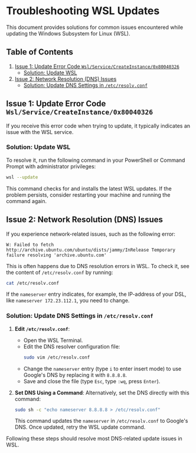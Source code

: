 # Troubleshooting WSL Updates

This document provides solutions for common issues encountered while updating the Windows Subsystem for Linux (WSL).

## Table of Contents
1. [Issue 1: Update Error Code `Wsl/Service/CreateInstance/0x80040326`](#issue-1-update-error-code-wslservicecreateinstance0x80040326)
   - [Solution: Update WSL](#solution-update-wsl)
2. [Issue 2: Network Resolution (DNS) Issues](#issue-2-network-resolution-dns-issues)
   - [Solution: Update DNS Settings in `/etc/resolv.conf`](#solution-update-dns-settings-in-etcresolvconf)

## Issue 1: Update Error Code `Wsl/Service/CreateInstance/0x80040326`
If you receive this error code when trying to update, it typically indicates an issue with the WSL service. 

### Solution: Update WSL
To resolve it, run the following command in your PowerShell or Command Prompt with administrator privileges:
```bash
wsl --update
```
This command checks for and installs the latest WSL updates. If the problem persists, consider restarting your machine and running the command again.

## Issue 2: Network Resolution (DNS) Issues
If you experience network-related issues, such as the following error:
```plaintext
W: Failed to fetch http://archive.ubuntu.com/ubuntu/dists/jammy/InRelease Temporary failure resolving 'archive.ubuntu.com'
```
This is often happens due to DNS resolution errors in WSL. To check it, see the content of `/etc/resolv.conf` by running:
```bash
cat /etc/resolv.conf
```
If the `nameserver` entry indicates, for example, the IP-address of your DSL, like `nameserver 172.23.112.1`,  you need to change.

### Solution: Update DNS Settings in `/etc/resolv.conf`

1. **Edit `/etc/resolv.conf`**:
   - Open the WSL Terminal.
   - Edit the DNS resolver configuration file:
     ```bash
     sudo vim /etc/resolv.conf
     ```
   - Change the `nameserver` entry (type `i` to enter insert mode) to use Google's DNS by replacing it with `8.8.8.8`.
   - Save and close the file (type `Esc`, type `:wq`, press `Enter`).

2. **Set DNS Using a Command**:
   Alternatively, set the DNS directly with this command:
   ```bash
   sudo sh -c "echo nameserver 8.8.8.8 > /etc/resolv.conf"
   ```
   This command updates the `nameserver` in `/etc/resolv.conf` to Google's DNS. Once updated, retry the WSL update command. 

Following these steps should resolve most DNS-related update issues in WSL.
